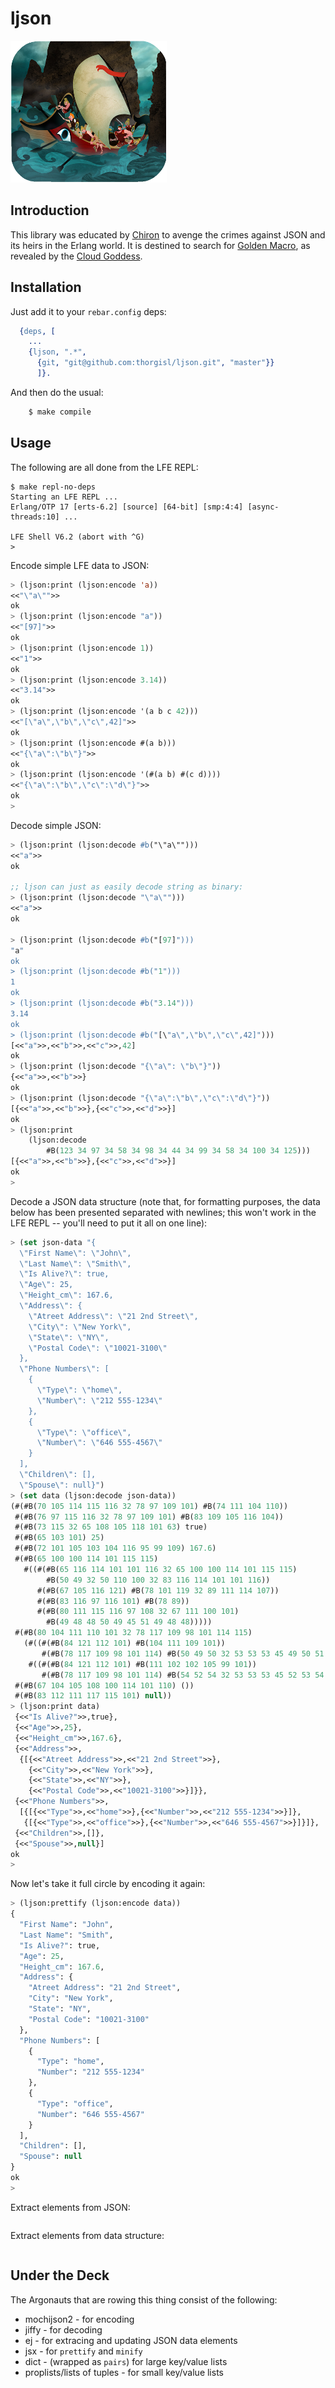 # ljson

<a href="http://dropr.com/coenhamelink/15218/jason_and_the_argonauts/+?p=97582"><img src="resources/images/jason-argonauts-small.png" /></a>

## Introduction

This library was educated by
[Chiron](http://en.wikipedia.org/wiki/Chiron#Students)
to avenge the crimes against JSON and its heirs in the Erlang world. It is
destined to search for
[Golden Macro](http://en.wikipedia.org/wiki/Golden_Fleece), as
revealed by the
[Cloud Goddess](http://en.wikipedia.org/wiki/Nephele).


## Installation

Just add it to your ``rebar.config`` deps:

```erlang
  {deps, [
    ...
    {ljson, ".*",
      {git, "git@github.com:thorgisl/ljson.git", "master"}}
      ]}.
```

And then do the usual:

```bash
    $ make compile
```


## Usage

The following are all done from the LFE REPL:

```
$ make repl-no-deps
Starting an LFE REPL ...
Erlang/OTP 17 [erts-6.2] [source] [64-bit] [smp:4:4] [async-threads:10] ...

LFE Shell V6.2 (abort with ^G)
>
```

Encode simple LFE data to JSON:

```cl
> (ljson:print (ljson:encode 'a))
<<"\"a\"">>
ok
> (ljson:print (ljson:encode "a"))
<<"[97]">>
ok
> (ljson:print (ljson:encode 1))
<<"1">>
ok
> (ljson:print (ljson:encode 3.14))
<<"3.14">>
ok
> (ljson:print (ljson:encode '(a b c 42)))
<<"[\"a\",\"b\",\"c\",42]">>
ok
> (ljson:print (ljson:encode #(a b)))
<<"{\"a\":\"b\"}">>
ok
> (ljson:print (ljson:encode '(#(a b) #(c d))))
<<"{\"a\":\"b\",\"c\":\"d\"}">>
ok
>
```

Decode simple JSON:

```cl
> (ljson:print (ljson:decode #b("\"a\"")))
<<"a">>
ok

;; ljson can just as easily decode string as binary:
> (ljson:print (ljson:decode "\"a\"")))
<<"a">>
ok

> (ljson:print (ljson:decode #b("[97]")))
"a"
ok
> (ljson:print (ljson:decode #b("1")))
1
ok
> (ljson:print (ljson:decode #b("3.14")))
3.14
ok
> (ljson:print (ljson:decode #b("[\"a\",\"b\",\"c\",42]")))
[<<"a">>,<<"b">>,<<"c">>,42]
ok
> (ljson:print (ljson:decode "{\"a\": \"b\"}"))
{<<"a">>,<<"b">>}
ok
> (ljson:print (ljson:decode "{\"a\":\"b\",\"c\":\"d\"}"))
[{<<"a">>,<<"b">>},{<<"c">>,<<"d">>}]
ok
> (ljson:print
    (ljson:decode
	    #B(123 34 97 34 58 34 98 34 44 34 99 34 58 34 100 34 125)))
[{<<"a">>,<<"b">>},{<<"c">>,<<"d">>}]
ok
>
```

Decode a JSON data structure (note that, for formatting purposes, the data
below has been presented separated with newlines; this won't work in the
LFE REPL -- you'll need to put it all on one line):

```cl
> (set json-data "{
  \"First Name\": \"John\",
  \"Last Name\": \"Smith\",
  \"Is Alive?\": true,
  \"Age\": 25,
  \"Height_cm\": 167.6,
  \"Address\": {
    \"Atreet Address\": \"21 2nd Street\",
    \"City\": \"New York\",
    \"State\": \"NY\",
    \"Postal Code\": \"10021-3100\"
  },
  \"Phone Numbers\": [
    {
      \"Type\": \"home\",
      \"Number\": \"212 555-1234\"
    },
    {
      \"Type\": \"office\",
      \"Number\": \"646 555-4567\"
    }
  ],
  \"Children\": [],
  \"Spouse\": null}")
> (set data (ljson:decode json-data))
(#(#B(70 105 114 115 116 32 78 97 109 101) #B(74 111 104 110))
 #(#B(76 97 115 116 32 78 97 109 101) #B(83 109 105 116 104))
 #(#B(73 115 32 65 108 105 118 101 63) true)
 #(#B(65 103 101) 25)
 #(#B(72 101 105 103 104 116 95 99 109) 167.6)
 #(#B(65 100 100 114 101 115 115)
   #((#(#B(65 116 114 101 101 116 32 65 100 100 114 101 115 115)
        #B(50 49 32 50 110 100 32 83 116 114 101 101 116))
      #(#B(67 105 116 121) #B(78 101 119 32 89 111 114 107))
      #(#B(83 116 97 116 101) #B(78 89))
      #(#B(80 111 115 116 97 108 32 67 111 100 101)
        #B(49 48 48 50 49 45 51 49 48 48)))))
 #(#B(80 104 111 110 101 32 78 117 109 98 101 114 115)
   (#((#(#B(84 121 112 101) #B(104 111 109 101))
       #(#B(78 117 109 98 101 114) #B(50 49 50 32 53 53 53 45 49 50 51 52))))
    #((#(#B(84 121 112 101) #B(111 102 102 105 99 101))
       #(#B(78 117 109 98 101 114) #B(54 52 54 32 53 53 53 45 52 53 54 55))))))
 #(#B(67 104 105 108 100 114 101 110) ())
 #(#B(83 112 111 117 115 101) null))
> (ljson:print data)
 {<<"Is Alive?">>,true},
 {<<"Age">>,25},
 {<<"Height_cm">>,167.6},
 {<<"Address">>,
  {[{<<"Atreet Address">>,<<"21 2nd Street">>},
    {<<"City">>,<<"New York">>},
    {<<"State">>,<<"NY">>},
    {<<"Postal Code">>,<<"10021-3100">>}]}},
 {<<"Phone Numbers">>,
  [{[{<<"Type">>,<<"home">>},{<<"Number">>,<<"212 555-1234">>}]},
   {[{<<"Type">>,<<"office">>},{<<"Number">>,<<"646 555-4567">>}]}]},
 {<<"Children">>,[]},
 {<<"Spouse">>,null}]
ok
>
```

Now let's take it full circle by encoding it again:

```cl
> (ljson:prettify (ljson:encode data))
{
  "First Name": "John",
  "Last Name": "Smith",
  "Is Alive?": true,
  "Age": 25,
  "Height_cm": 167.6,
  "Address": {
    "Atreet Address": "21 2nd Street",
    "City": "New York",
    "State": "NY",
    "Postal Code": "10021-3100"
  },
  "Phone Numbers": [
    {
      "Type": "home",
      "Number": "212 555-1234"
    },
    {
      "Type": "office",
      "Number": "646 555-4567"
    }
  ],
  "Children": [],
  "Spouse": null
}
ok
>
```

Extract elements from JSON:

```cl

```

Extract elements from data structure:

```cl

```

## Under the Deck

The Argonauts that are rowing this thing consist of the following:

* mochijson2 - for encoding
* jiffy - for decoding
* ej - for extracing and updating JSON data elements
* jsx - for ``prettify`` and ``minify``
* dict - (wrapped as ``pairs``) for large key/value lists
* proplists/lists of tuples - for small key/value lists


